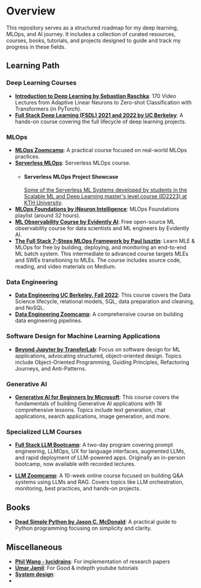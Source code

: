 # Overview

This repository serves as a structured roadmap for my deep learning, MLOps, and AI journey. It includes a collection of curated resources, courses, books, tutorials, and projects designed to guide and track my progress in these fields.

## Learning Path

### Deep Learning Courses
- **[Introduction to Deep Learning by Sebastian Raschka](https://sebastianraschka.com/blog/2021/dl-course.html)**: 170 Video Lectures from Adaptive Linear Neurons to Zero-shot Classification with Transformers (in PyTorch).
- **[Full Stack Deep Learning (FSDL) 2021 and 2022 by UC Berkeley](https://fullstackdeeplearning.com/)**: A hands-on course covering the full lifecycle of deep learning projects.

### MLOps
- **[MLOps Zoomcamp](https://github.com/DataTalksClub/mlops-zoomcamp)**: A practical course focused on real-world MLOps practices.
- **[Serverless MLOps](https://www.serverless-ml.org/modules)**: Serverless MLOps course.
    - #### Serverless MLOps Project Showcase
      [Some of the Serverless ML Systems developed by students in the Scalable ML and Deep Learning master's level course (ID2223) at KTH University](https://id2223kth.github.io/assignments/2024/ID2223Projects2024.html).
- **[MLOps Foundations by iNeuron Intelligence](https://www.youtube.com/playlist?list=PLmQAMKHKeLZ9iaLWBULDE_hiPtOiHiDz0)**: MLOps Foundations playlist (around 32 hours).
- **[ML Observability Course by Evidently AI](https://learn.evidentlyai.com/)**: Free open-source ML observability course for data scientists and ML engineers by Evidently AI.
- **[The Full Stack 7-Steps MLOps Framework by Paul Iusztin](https://pauliusztin.medium.com)**: Learn MLE & MLOps for free by building, deploying, and monitoring an end-to-end ML batch system. This intermediate to advanced course targets MLEs and SWEs transitioning to MLEs. The course includes source code, reading, and video materials on Medium.

### Data Engineering
- **[Data Engineering UC Berkeley, Fall 2022](https://fa22.data101.org/)**: This course covers the Data Science lifecycle, relational models, SQL, data preparation and cleaning, and NoSQL.
- **[Data Engineering Zoomcamp](https://github.com/DataTalksClub/data-engineering-zoomcamp)**: A comprehensive course on building data engineering pipelines.

### Software Design for Machine Learning Applications
- **[Beyond Jupyter by TransferLab](https://transferlab.ai/trainings/beyond-jupyter/)**: Focus on software design for ML applications, advocating structured, object-oriented design. Topics include Object-Oriented Programming, Guiding Principles, Refactoring Journeys, and Anti-Patterns.

### Generative AI
- **[Generative AI for Beginners by Microsoft](https://microsoft.github.io/generative-ai-for-beginners/)**: This course covers the fundamentals of building Generative AI applications with 18 comprehensive lessons. Topics include text generation, chat applications, search applications, image generation, and more.

### Specialized LLM Courses
- **[Full Stack LLM Bootcamp](https://thefullstack.com/llm-bootcamp)**: A two-day program covering prompt engineering, LLMOps, UX for language interfaces, augmented LLMs, and rapid deployment of LLM-powered apps. Originally an in-person bootcamp, now available with recorded lectures.

- **[LLM Zoomcamp](https://github.com/DataTalksClub/llm-zoomcamp)**: A 10-week online course focused on building Q&A systems using LLMs and RAG. Covers topics like LLM orchestration, monitoring, best practices, and hands-on projects.


## Books
- **[Dead Simple Python by Jason C. McDonald](https://learning.oreilly.com/library/view/dead-simple-python/9781098156671/f07.xhtml)**: A practical guide to Python programming focusing on simplicity and clarity.

## Miscellaneous
- **[Phil Wang - lucidrains](https://github.com/lucidrains?tab=repositories)**: For implementation of research papers
- **[Umar Jamil](https://www.youtube.com/@umarjamilai/videos)**: For Good & indepth youtube tutorials
- **[System design](https://github.com/systemdesign42/system-design?tab=readme-ov-file#a-companies)**: 
- 
